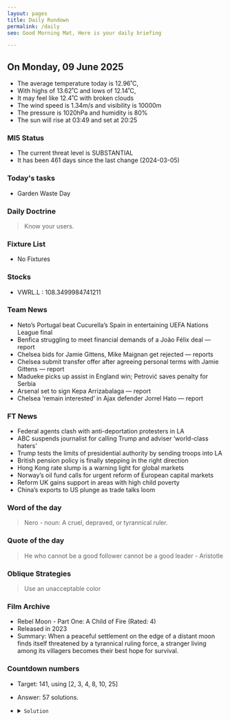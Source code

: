 ```yaml
---
layout: pages
title: Daily Rundown
permalink: /daily
seo: Good Morning Mat, Here is your daily briefing

---
```


<!-- weather_marker starts -->
## On Monday, 09 June 2025

- The average temperature today is 12.96˚C,
- With highs of 13.62˚C and lows of 12.14˚C,
- It may feel like 12.4˚C with broken clouds
- The wind speed is 1.34m/s and visibility is 10000m
- The pressure is 1020hPa and humidity is 80%
- The sun will rise at 03:49 and set at 20:25

<!-- weather_marker ends -->

### MI5 Status
<!-- threat_marker starts -->
- The current threat level is <span class="highlighter">SUBSTANTIAL</span>
- It has been 461 days since the last change (2024-03-05)

<!-- threat_marker ends -->

### Today's tasks
<!-- task_marker starts -->
- Garden Waste Day

<!-- task_marker ends -->

### Daily Doctrine
<!-- doctrine_marker starts -->
> Know your users.
<!-- doctrine_marker ends -->

### Fixture List

<!-- fixture_marker starts -->
- No Fixtures
<!-- fixture_marker ends -->

### Stocks

<!-- stocks_marker starts -->

- VWRL.L : 108.3499984741211 

<!-- stocks_marker ends -->

### Team News
<!-- news_marker starts -->

- Neto’s Portugal beat Cucurella’s Spain in entertaining UEFA Nations League final
- Benfica struggling to meet financial demands of a João Félix deal — report
- Chelsea bids for Jamie Gittens, Mike Maignan get rejected — reports
- Chelsea submit transfer offer after agreeing personal terms with Jamie Gittens — report
- Madueke picks up assist in England win; Petrović saves penalty for Serbia
- Arsenal set to sign Kepa Arrizabalaga — report
- Chelsea ‘remain interested’ in Ajax defender Jorrel Hato — report

<!-- news_marker ends -->

### FT News

<!-- ftnews_marker starts -->

- Federal agents clash with anti-deportation protesters in LA
- ABC suspends journalist for calling Trump and adviser ‘world-class haters’
- Trump tests the limits of presidential authority by sending troops into LA
- British pension policy is finally stepping in the right direction
- Hong Kong rate slump is a warning light for global markets
- Norway’s oil fund calls for urgent reform of European capital markets
- Reform UK gains support in areas with high child poverty
- China’s exports to US plunge as trade talks loom

<!-- ftnews_marker ends -->

### Word of the day

<!-- word_marker starts -->

 > Nero - noun: A cruel, depraved, or tyrannical ruler.

<!-- word_marker ends -->

### Quote of the day
<!-- quote_marker starts -->

> He who cannot be a good follower cannot be a good leader - Aristotle

<!-- quote_marker ends -->

### Oblique Strategies
<!-- eno_marker starts -->
> Use an unacceptable color

<!-- eno_marker ends -->

### Film Archive

<!-- film_marker starts -->
- Rebel Moon - Part One: A Child of Fire (Rated: 4)
- Released in 2023
- Summary: When a peaceful settlement on the edge of a distant moon finds itself threatened by a tyrannical ruling force, a stranger living among its villagers becomes their best hope for survival.
<!-- film_marker ends -->

### Countdown numbers
<!-- game_marker starts -->

- Target: 141, using [2, 3, 4, 8, 10, 25]
- Answer: 57 solutions.

- <details><summary><code>Solution</code></summary>

  Solution: ( 10 x 8 / 4 + 25 + 2 ) x 3

   </details>

<!-- game_marker ends -->
